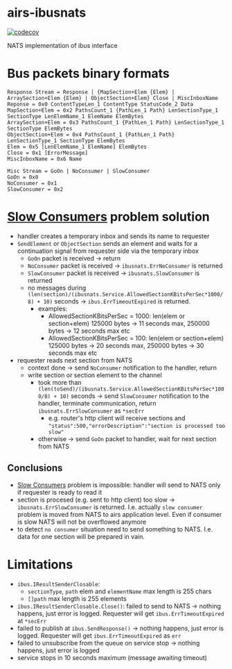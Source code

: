 # airs-ibusnats
[![codecov](https://codecov.io/gh/untillpro/airs-ibusnats/branch/master/graph/badge.svg?token=HmtGrmC6C1)](https://codecov.io/gh/untillpro/airs-ibusnats)

NATS implementation of ibus interface

# Bus packets binary formats
```
Response Stream = Response | {MapSection+Elem {Elem} | ArraySection+Elem {Elem} | ObjectSection+Elem} Close | MiscInboxName
Reponse = 0x0 ContentTypeLen_1 ContentType StatusCode_2 Data
MapSection+Elem = 0x2 PathsCount_1 {PathLen_1 Path} LenSectionType_1 SectionType LenElemName_1 ElemName ElemBytes
ArraySection+Elem = 0x3 PathsCount_1 {PathLen_1 Path} LenSectionType_1 SectionType ElemBytes
ObjectSection+Elem = 0x4 PathsCount_1 {PathLen_1 Path} LenSectionType_1 SectionType ElemBytes
Elem = 0x5 [LenElemName_1 ElemName] ElemBytes
Close = 0x1 [ErrorMessage]
MiscInboxName = 0x6 Name
```
```
Misc Stream = GoOn | NoConsumer | SlowConsumer
GoOn = 0x0
NoConsumer = 0x1
SlowConsumer = 0x2
```

# [Slow Consumers](https://docs.nats.io/nats-server/nats_admin/slow_consumers) problem solution
- handler creates a temporary inbox and sends its name to requester
- `SendElement` or `ObjectSection` sends an element and waits for a continuation signal from requester side via the temporary inbox
  - `GoOn` packet is received -> return
  - `NoConsumer` packet is received -> `ibusnats.ErrNoConsumer` is returned
  - `SlowConsumer` packet is received -> `ibusnats.SlowConsumer` is returned
  - no messages during `(len(section)/(ibusnats.Service.AllowedSectionKBitsPerSec*1000/8) + 10)` seconds -> `ibus.ErrTimeoutExpired` is returned.
    - examples:
      - AllowedSectionKBitsPerSec = 1000: len(elem or section+elem) 125000 bytes -> 11 seconds max, 250000 bytes -> 12 seconds max etc
  	  - AllowedSectionKBitsPerSec = 100: len(elem or section+elem) 125000 bytes -> 20 seconds max, 250000 bytes -> 30 seconds max etc
- requester reads next section from NATS
  - context done -> send `NoConsumer` notification to the handler, return
  - write section or section element to the channel
    - took more than `(len(toSend)/(ibusnats.Service.AllowedSectionKBitsPerSec*1000/8) + 10)` seconds -> send `SlowConsumer` notification to the handler, terminate communication, return `ibusnats.ErrSlowConsumer` as `*secErr`
      - e.g. router's http client will receive sections and `"status":500,"errorDescription":"section is processed too slow"`
    - otherwise -> send `GoOn` packet to handler, wait for next section from NATS

## Conclusions
- [Slow Consumers](https://docs.nats.io/nats-server/nats_admin/slow_consumers) problem is impossible: handler will send to NATS only if requester is ready to read it
- section is procesed (e.g. sent to http client) too slow -> `ibusnats.ErrSlowConsumer` is returned. I.e. actually `slow consumer` problem is moved from NATS to airs application level. Even if consumer is slow NATS will not be overflowed anymore
- to detect `no consumer` situation need to send something to NATS. I.e. data for one section will be prepared in vain.

# Limitations
- `ibus.IResultSenderClosable`:
  - `sectionType`, `path` elem and `elementName` max length is 255 chars
  - `[]path` max length is 255 elements
- `ibus.IResultSenderClosable.Close()`: failed to send to NATS -> nothing happens, just error is logged. Requester will get `ibus.ErrTimeoutExpired` at `*secErr`
- failed to publish at `ibus.SendResponse()` -> nothing happens, just error is logged. Requester will get `ibus.ErrTimeoutExpired` as `err`
- failed to unsubscribe from the queue on service stop -> nothing happens, just error is logged
- service stops in 10 seconds maximum (message awaiting timeout)
